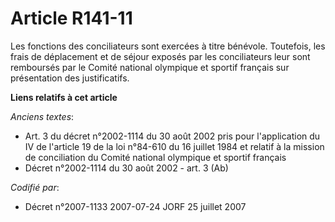 # Article R141-11

Les fonctions des conciliateurs sont exercées à titre bénévole. Toutefois, les frais de déplacement et de séjour exposés par
les conciliateurs leur sont remboursés par le Comité national olympique et sportif français sur présentation des
justificatifs.

**Liens relatifs à cet article**

_Anciens textes_:

  - Art. 3 du décret n°2002-1114 du 30 août 2002 pris pour l'application du IV de l'article 19 de la loi n°84-610 du 16 juillet 1984 et relatif à la mission de conciliation du Comité national olympique et sportif français
  - Décret n°2002-1114 du 30 août 2002 - art. 3 (Ab)

_Codifié par_:

  - Décret n°2007-1133 2007-07-24 JORF 25 juillet 2007
